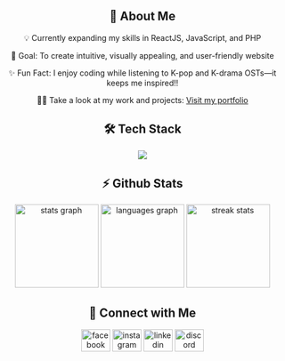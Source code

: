 

<!--<p>Hi there! I'm an aspiring Frontend Developer passionate about creating beautiful and user-friendly web experiences. My journey into the world of web development is driven by curiosity, creativity, and a love for problem-solving.</p> -->
<section align="center">
  <h2>🌟 About Me</h2>
  <p>💡 Currently expanding my skills in ReactJS, JavaScript, and PHP</p>
  <p>🎯 Goal: To create intuitive, visually appealing, and user-friendly website</p>
  <p>✨ Fun Fact: I enjoy coding while listening to K-pop and K-drama OSTs—it keeps me inspired!!</p>
  <p>👨‍💻 Take a look at my work and projects: <a href="https://celmin.vercel.app">Visit my portfolio</a></p>
</section>


<section align='center' style="margin: 20px 0;">
  <h2>🛠 Tech Stack</h2>
  <img src="https://skillicons.dev/icons?i=html,css,js,php,java,cpp,nodejs,mysql,figma,git" />
</section>


<section align="center">
  <h2>⚡ Github Stats</h2>
  <img src="https://github-readme-stats.vercel.app/api?username=clmnshn28&hide_title=false&hide_rank=false&show_icons=true&include_all_commits=true&count_private=true&disable_animations=false&theme=github_dark&locale=en&hide_border=false&order=1" height="150" alt="stats graph"  />
  <img src="https://github-readme-stats.vercel.app/api/top-langs?username=clmnshn28&locale=en&hide_title=false&layout=compact&card_width=320&langs_count=5&theme=github_dark&hide_border=false&order=2" height="150" alt="languages graph"  />
  <img src="https://nirzak-streak-stats.vercel.app/?user=clmnshn28&theme=dark&hide_border=false" height="150" alt="streak stats"/>
</section>


<section align="center">
    <h2>💬 Connect with Me</h2>
  <a href="https://www.facebook.com/celmin.shane.quizon.cece.28" target="_blank"><img src="https://raw.githubusercontent.com/maurodesouza/profile-readme-generator/master/src/assets/icons/social/facebook/default.svg" width="52" height="40" alt="facebook logo"  /></a>
  <a href="https://instagram.com/clmn.shn/" target="_blank"><img src="https://raw.githubusercontent.com/maurodesouza/profile-readme-generator/master/src/assets/icons/social/instagram/default.svg" width="52" height="40" alt="instagram logo"  /></a>
  <a href="https://www.linkedin.com/in/celmin-shane-quizon-cs12282002" target="_blank"><img src="https://raw.githubusercontent.com/maurodesouza/profile-readme-generator/master/src/assets/icons/social/linkedin/default.svg" width="52" height="40" alt="linkedin logo"  /></a>
  <a href="https://www.discordapp.com/users/891914915546284083" target="_blank"><img src="https://raw.githubusercontent.com/maurodesouza/profile-readme-generator/master/src/assets/icons/social/discord/default.svg" width="52" height="40" alt="discord logo"  /></a>
</section>


<!-- 
<hr/>

<div align="center">
  <a href="https://open.spotify.com/user/dgue2yoams2vr5xf070hi2qqg">
    <img src="https://spotify-recently-played-readme.vercel.app/api?user=dgue2yoams2vr5xf070hi2qqg&count=5&unique=true" alt="Spotify recently played"  />
  </a>
</div>
-->
